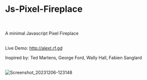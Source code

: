 # Js-Pixel-Fireplace<br><br>
A minimal Javascript Pixel Fireplace<br><br>

Live Demo: http://alext.rf.gd

Inspired by: Ted Martens, George Ford, Wally Hall, Fabien Sanglard<br><br>

![Screenshot_20231206-123148](https://github.com/lexterror/Js-Pixel-Fireplace/assets/16135535/bc7af564-c655-4d3a-815f-ac55c3223ce0)

